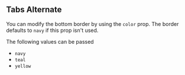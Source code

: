 ## Tabs Alternate

You can modify the bottom border by using the `color` prop. The border defaults to `navy` if this prop isn't used.

The following values can be passed

- `navy`
- `teal`
- `yellow`
